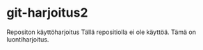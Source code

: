 # git-harjoitus2
Repositon käyttöharjoitus
Tällä repositiolla ei ole käyttöä. Tämä on luontiharjoitus.
